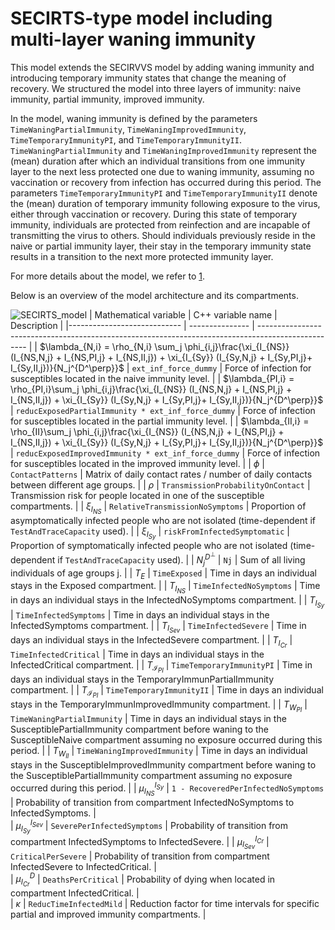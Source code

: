 # SECIRTS-type model including multi-layer waning immunity

This model extends the SECIRVVS model by adding waning immunity and introducing temporary immunity states that change the meaning of recovery.
We structured the model into three layers of immunity: naive immunity, partial immunity, improved immunity.

In the model, waning immunity is defined by the parameters `TimeWaningPartialImmunity`, `TimeWaningImprovedImmunity`, `TimeTemporaryImmunityPI`, and `TimeTemporaryImmunityII`. `TimeWaningPartialImmunity` and `TimeWaningImprovedImmunity` represent the (mean) duration after which an individual transitions  from one immunity layer to the next less protected one due to waning immunity, assuming no vaccination or recovery from infection has occurred during this period. The parameters `TimeTemporaryImmunityPI` and `TimeTemporaryImmunityII` denote the (mean) duration of temporary immunity following exposure to the virus, either through vaccination or recovery. During this state of temporary immunity, individuals are protected from reinfection and are incapable of transmitting the virus to others. Should individuals previously reside in the naive or partial immunity layer, their stay in the temporary immunity state results in a transition to the next more protected immunity layer.

For more details about the model, we refer to [1](https://www.medrxiv.org/content/10.1101/2024.03.01.24303602v1).

Below is an overview of the model architecture and its compartments.

![SECIRTS_model](https://github.com/SciCompMod/memilio/assets/69154294/6dec331f-bd91-410f-be5e-c8cf6eb0572b)
| Mathematical variable                   | C++ variable name | Description |
|---------------------------- | --------------- | -------------------------------------------------------------------------------------------------- |
| $\lambda_{N,i} =  \rho_{N,i} \sum_j \phi_{i,j}\frac{\xi_{I_{NS}} (I_{NS,N,j} + I_{NS,PI,j} + I_{NS,II,j}) + \xi_{I_{Sy}} (I_{Sy,N,j} + I_{Sy,PI,j}+ I_{Sy,II,j})}{N_j^{D^\perp}}$                      |  `ext_inf_force_dummy`               | Force of infection for susceptibles located in the naive immunity level. |
| $\lambda_{PI,i} = \rho_{PI,i}\sum_j \phi_{i,j}\frac{\xi_{I_{NS}} (I_{NS,N,j} + I_{NS,PI,j} + I_{NS,II,j}) + \xi_{I_{Sy}} (I_{Sy,N,j} + I_{Sy,PI,j}+ I_{Sy,II,j})}{N_j^{D^\perp}}$                      |  `reducExposedPartialImmunity * ext_inf_force_dummy`               | Force of infection for susceptibles located in the partial immunity level. |
| $\lambda_{II,i} = \rho_{II}\sum_j \phi_{i,j}\frac{\xi_{I_{NS}} (I_{NS,N,j} + I_{NS,PI,j} + I_{NS,II,j}) + \xi_{I_{Sy}} (I_{Sy,N,j} + I_{Sy,PI,j}+ I_{Sy,II,j})}{N_j^{D^\perp}}$                     |  `reducExposedImprovedImmunity * ext_inf_force_dummy`               | Force of infection for susceptibles located in the improved immunity level. |
| $\phi$                      |  `ContactPatterns`               | Matrix of daily contact rates / number of daily contacts between different age groups. |
| $\rho$                      |  `TransmissionProbabilityOnContact`               | Transmission risk for people located in one of the susceptible compartments. |
| $\xi_{I_{NS}}$               |  `RelativeTransmissionNoSymptoms`               | Proportion of asymptomatically infected people who are not isolated (time-dependent if `TestAndTraceCapacity` used). |
| $\xi_{I_{Sy}}$               | `riskFromInfectedSymptomatic`                | Proportion of symptomatically infected people who are not isolated (time-dependent if `TestAndTraceCapacity` used). |
| $N_j^{D^\perp}$                         | `Nj`   | Sum of all living individuals of age groups j. |
| $T_{E}$                    |  `TimeExposed`               | Time in days an individual stays in the Exposed compartment. |
| $T_{I_{NS}}$                    |  `TimeInfectedNoSymptoms`               | Time in days an individual stays in the InfectedNoSymptoms compartment. |
| $T_{I_{Sy}}$                    |  `TimeInfectedSymptoms`               | Time in days an individual stays in the InfectedSymptoms compartment. |
| $T_{I_{Sev}}$                       |  `TimeInfectedSevere`               | Time in days an individual stays in the InfectedSevere compartment. |
| $T_{I_{Cr}}$                       |  `TimeInfectedCritical`               | Time in days an individual stays in the InfectedCritical compartment. |
| $T_{\mathcal{I}_{PI}}$                       |  `TimeTemporaryImmunityPI`               | Time in days an individual stays in the TemporaryImmunPartialImmunity compartment. |
| $T_{\mathcal{I}_{PI}}$                       |  `TimeTemporaryImmunityII`               | Time in days an individual stays in the TemporaryImmunImprovedImmunity compartment. |
| $T_{W_{PI}}$                       |  `TimeWaningPartialImmunity`               | Time in days an individual stays in the SusceptiblePartialImmunity compartment before waning to the SusceptibleNaive compartment assuming no exposure occurred during this period. |
| $T_{W_{II}}$                       |  `TimeWaningImprovedImmunity`               | Time in days an individual stays in the SusceptibleImprovedImmunity compartment before waning to the SusceptiblePartialImmunity compartment assuming no exposure occurred during this period. |
| $\mu_{I_{NS}}^{I_{Sy}}$              |   `1 - RecoveredPerInfectedNoSymptoms`              | Probability of transition from compartment InfectedNoSymptoms to InfectedSymptoms. |  
| $\mu_{I_{Sy}}^{I_{Sev}}$              |   `SeverePerInfectedSymptoms`              | Probability of transition from compartment InfectedSymptoms to InfectedSevere. |
| $\mu_{I_{Sev}}^{I_{Cr}}$              |   `CriticalPerSevere`              | Probability of transition from compartment InfectedSevere to InfectedCritical. |  
| $\mu_{I_{Cr}}^{D}$              |   `DeathsPerCritical`              | Probability of dying when located in compartment InfectedCritical. |   
| $\kappa$              |   `ReducTimeInfectedMild`              | Reduction factor for time intervals for specific partial and improved immunity compartments. |   

